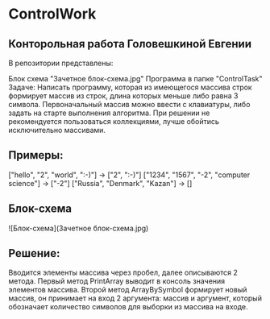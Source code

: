 # ControlWork
## Конторольная работа Головешкиной Евгении
В репозитории представлены:

Блок схема "Зачетное блок-схема.jpg"
Программа в папке "ControlTask"
Задаче: Написать программу, которая из имеющегося массива строк формирует массив из строк, длина которых меньше либо равна 3 символа. 
Первоначальный массив можно ввести с клавиатуры, либо задать на старте выполнения алгоритма. 
При решении не рекомендуется пользоваться коллекциями, лучше обойтись исключительно массивами.

## Примеры:

["hello", "2", "world", ":-)"] -> ["2", ":-)"]
["1234", "1567", "-2", "computer science"] -> ["-2"]
["Russia", "Denmark", "Kazan"] -> []

## Блок-схема
![Блок-схема](Зачетное блок-схема.jpg)

## Решение:
Вводится элементы массива через пробел, далее описываются 2 метода.
Первый метод PrintArray выводит в консоль значения элементов массива. 
Второй метод ArrayBySymbol формирует новый массив, он принимает на вход 2 аргумента: массив и аргумент, который обозначает количество символов для выборки из массива на входе. 

